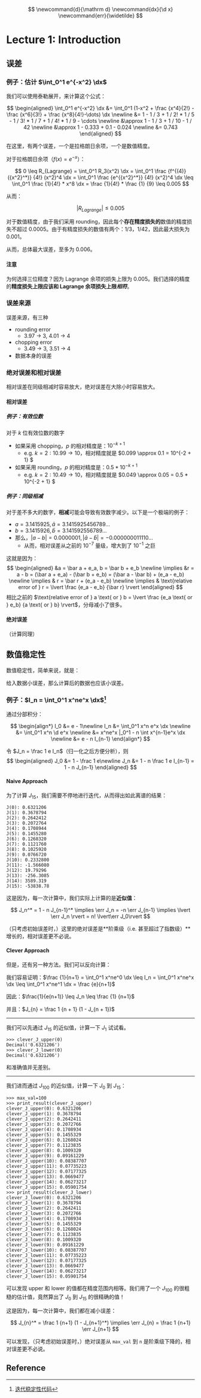 $$
\newcommand{d}{\mathrm d}
\newcommand{dx}{\d x}
\newcommand{err}{\widetilde}
$$



# Lecture 1: Introduction

## 误差

### 例子：估计 $\int_0^1 e^{-x^2} \dx$

我们可以使用泰勒展开，来计算这个公式：

$$
\begin{aligned}
\int_0^1 e^{-x^2} \dx &= \int_0^1 (1-x^2 + \frac {x^4}{2!} - \frac {x^6}{3!} + \frac {x^8}{4!}-\dots) \dx \newline
&= 1 - 1 / 3 + 1 / 2! * 1 / 5 - 1 / 3! * 1 / 7 + 1 / 4! * 1 / 9 - \cdots \newline
&\approx 1 - 1 / 3 + 1 / 10 - 1 / 42 \newline
&\approx 1 - 0.333 + 0.1 - 0.024 \newline
&= 0.743
\end{aligned}
$$

在这里，有两个误差，一个是拉格朗日余项，一个是数值精度。

对于拉格朗日余项（$f(x) = e^{-x}$）：

$$
0 \leq R_{Lagrange} = \int_0^1  R_3(x^2) \dx = \int_0^1 \frac {f^{(4)}({x^2}^*)} {4!} (x^2)^4 \dx = \int_0^1 \frac {e^{{x^2}^*}} {4!} (x^2)^4 \dx \leq \int_0^1 \frac {1}{4!} * x^8 \dx = \frac {1}{4!} * \frac {1} {9} \leq 0.005
$$

从而：

$$
\lvert R_{Lagrange} \rvert \leq 0.005
$$


对于数值精度，由于我们采用 rounding，因此每个**存在精度损失的**数值的精度损失不超过 $0.0005$。由于有精度损失的数值有两个：$1/3$，$1/42$，因此最大损失为 $0.001$。

从而，总体最大误差，至多为 $0.006$。

#### 注意

为何选择三位精度？因为 Lagrange 余项的损失上限为 0.005。我们选择的精度的**精度损失上限应该和 Lagrange 余项损失上限*相符***。

### 误差来源

误差来源，有三种

- rounding error
  - 3.97 -> 3, 4.01 -> 4
- chopping error
  - 3.49 -> 3, 3.51 -> 4
- 数据本身的误差

### 绝对误差和相对误差

相对误差在同级相减时容易放大，绝对误差在大除小时容易放大。

#### 相对误差

##### 例子：有效位数

对于 $k$ 位有效位数的数字

- 如果采用 chopping，$p$ 的相对精度是：$10^{-k+1}$
  - e.g. $k=2: 10.99 \to 10$，相对精度就是 $0.099 \approx 0.1 = 10^{-2 + 1} $
- 如果采用 rounding，$p$ 的相对精度是：$0.5 * 10^{-k+1}$
  - e.g. $k=2: 10.49 \to 10$，相对精度就是 $0.049 \approx 0.05 = 0.5 * 10^{-2 + 1} $

##### 例子：同级相减

对于差不多大的数字，**相减**可能会导致有效数字减少。以下是一个极端的例子：

- $a = 3.1415925, \bar a = 3.1415925456789\dots$
- $b = 3.1415926, \bar b = 3.141592556789\dots$
- 那么，$\lvert a - b \rvert = 0.0000001, \lvert \bar a - \bar b \rvert = -0.000000011110\dots$
  - 从而，相对误差从之前的 $10^{-7}$ 量级，增大到了 $10^{-1}$ 之巨

这就是因为：
$$
\begin{aligned}
&a = \bar a + e_a, b = \bar b + e_b \newline
\implies &r = a - b = (\bar a + e_a) - (\bar b + e_b) = (\bar a - \bar b) + (e_a - e_b) \newline
\implies & r = \bar r + (e_a - e_b) \newline
\implies & \text{relative error of } r = \lvert \frac {e_a - e_b} {\bar r} \rvert
\end{aligned}
$$
相比之前的 $\text{relative error of } a \text{ or } b = \lvert \frac {e_a \text{ or } e_b} {a \text{ or } b} \rvert$，分母减小了很多。

#### 绝对误差

（计算同理）

## 数值稳定性

数值稳定性，简单来说，就是：

给入数据小误差，那么计算后的数据也应该小误差。

### 例子：$I_n = \int_0^1 x^ne^x \dx$[^1]

通过分部积分：

$$
\begin{align*}
I_0 &= e - 1\newline
I_n &= \int_0^1 x^n e^x \dx \newline
&= \int_0^1 x^n \d e^x \newline
&= x^ne^x |_0^1 - n \int x^{n-1}e^x \dx \newline
&= e - n I_{n-1}
\end{align*}
$$

令 $J_n = \frac 1 e I_n$（归一化之后方便分析），则
$$
\begin{aligned}
J_0 &= 1 - \frac 1 e\newline
J_n &= 1 - n \frac 1 e I_{n-1} = 1 - n J_{n-1}
\end{aligned}
$$

#### Naive Approach

为了计算 $J_{15}$，我们需要不停地进行迭代，从而得出如此离谱的结果：

```
J(0): 0.6321206
J(1): 0.3678794
J(2): 0.2642412
J(3): 0.2072764
J(4): 0.1708944
J(5): 0.1455280
J(6): 0.1268320
J(7): 0.1121760
J(8): 0.1025920
J(9): 0.0766720
J(10): 0.2332800
J(11): -1.566080
J(12): 19.79296
J(13): -256.3085
J(14): 3589.319
J(15): -53838.78
```

这是因为，每一次计算中，我们实际上计算的是**近似值**：

$$
J_n^* = 1 - n J_{n-1}^* \implies \err J_n = -n \err J_{n-1} \implies \lvert \err J_n \rvert = n! \lvert\err J_0\rvert
$$

（只考虑初始误差时，）这里的绝对误差是**阶乘级（i.e. 甚至超过了指数级）**增长的，相对误差更不必说。

#### Clever Approach

但是，还有另一种方法。我们可以反向计算：

我们容易证明：$\frac {1}{n+1} = \int_0^1 x^ne^0 \dx \leq I_n = \int_0^1 x^ne^x \dx \leq \int_0^1 x^ne^1 \dx = \frac {e}{n+1}$

因此：$\frac{1}{e(n+1)} \leq J_n \leq \frac {1} {n+1}$

并且：$J_{n} = \frac 1 {n + 1} (1 - J_{n + 1})$

---

我们可以先通过 $J_{15}$ 的近似值，计算一下 $J_1$ 试试看。

```
>>> clever_J_upper(0) 
Decimal('0.6321206')
>>> clever_J_lower(0) 
Decimal('0.6321206')
```

和准确值并无差别。

---

我们进而通过 $J_{100}$ 的近似值，计算一下 $J_0$ 到 $J_{15}$：

```
>>> max_val=100
>>> print_result(clever_J_upper)
clever_J_upper(0): 0.6321206
clever_J_upper(1): 0.3678794
clever_J_upper(2): 0.2642411
clever_J_upper(3): 0.2072766
clever_J_upper(4): 0.1708934
clever_J_upper(5): 0.1455329
clever_J_upper(6): 0.1268024
clever_J_upper(7): 0.1123835
clever_J_upper(8): 0.1009320
clever_J_upper(9): 0.09161229
clever_J_upper(10): 0.08387707
clever_J_upper(11): 0.07735223
clever_J_upper(12): 0.07177325
clever_J_upper(13): 0.0669477
clever_J_upper(14): 0.06273217
clever_J_upper(15): 0.05901754
>>> print_result(clever_J_lower) 
clever_J_lower(0): 0.6321206
clever_J_lower(1): 0.3678794
clever_J_lower(2): 0.2642411
clever_J_lower(3): 0.2072766
clever_J_lower(4): 0.1708934
clever_J_lower(5): 0.1455329
clever_J_lower(6): 0.1268024
clever_J_lower(7): 0.1123835
clever_J_lower(8): 0.1009320
clever_J_lower(9): 0.09161229
clever_J_lower(10): 0.08387707
clever_J_lower(11): 0.07735223
clever_J_lower(12): 0.07177325
clever_J_lower(13): 0.0669477
clever_J_lower(14): 0.06273217
clever_J_lower(15): 0.05901754
```

可以发现 upper 和 lower 的值都在精度范围内相等。我们用了一个 $J_{100}$ 的很粗糙的估计值，竟然算出了 $J_0$ 到 $J_{15}$ 的很精确的值！

这是因为，每一次计算中，我们都在减小误差：

$$
J_{n}^* = \frac 1 {n+1} (1 - J_{n+1}^*) \implies \err J_{n} = \frac 1 {n+1} \err J_{n+1}
$$

可以发现，（只考虑初始误差时，）绝对误差从 `max_val` 到 `n` 是阶乘级下降的，相对误差更不必说。

## Reference

[^1]: [迭代稳定性代码](https://github.com/MTDickens/numerical-analysis-sp24/blob/e512d84239e407862c4aa981b90ed9fa68d05cd7/lec1/integral-precision.py?plain=1#L1-L48)